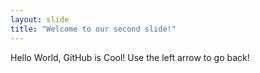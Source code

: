 ```yaml
---
layout: slide
title: "Welcome to our second slide!"
---
```

Hello World, GitHub is Cool!
Use the left arrow to go back!
